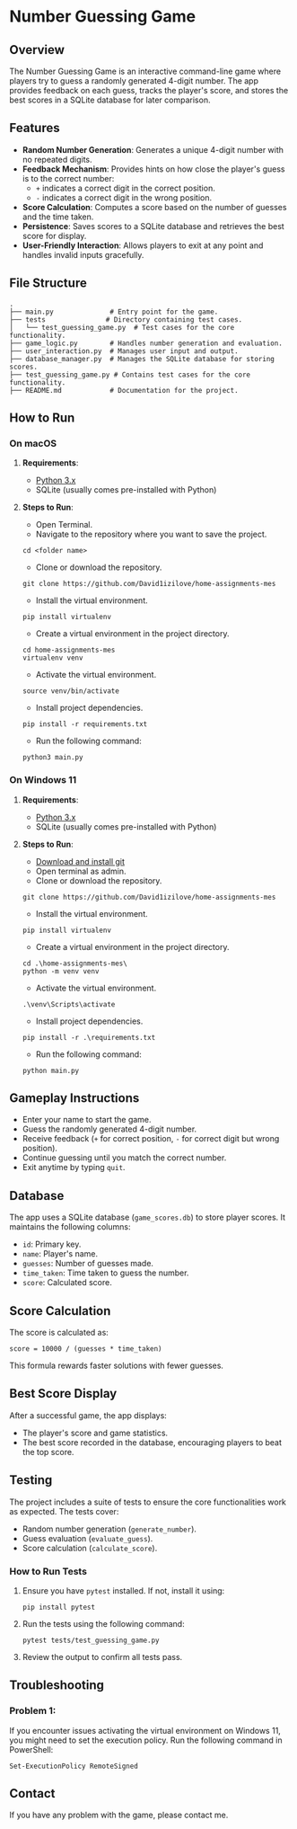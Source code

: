 
# Number Guessing Game

## Overview

The Number Guessing Game is an interactive command-line game where players try to guess a randomly generated 4-digit number. The app provides feedback on each guess, tracks the player's score, and stores the best scores in a SQLite database for later comparison.

## Features

- **Random Number Generation**: Generates a unique 4-digit number with no repeated digits.
- **Feedback Mechanism**: Provides hints on how close the player's guess is to the correct number:
  - `+` indicates a correct digit in the correct position.
  - `-` indicates a correct digit in the wrong position.
- **Score Calculation**: Computes a score based on the number of guesses and the time taken.
- **Persistence**: Saves scores to a SQLite database and retrieves the best score for display.
- **User-Friendly Interaction**: Allows players to exit at any point and handles invalid inputs gracefully.

## File Structure

```
.
├── main.py              # Entry point for the game.
├── tests               # Directory containing test cases.
│   └── test_guessing_game.py  # Test cases for the core functionality.
├── game_logic.py        # Handles number generation and evaluation.
├── user_interaction.py  # Manages user input and output.
├── database_manager.py  # Manages the SQLite database for storing scores.
├── test_guessing_game.py # Contains test cases for the core functionality.
├── README.md            # Documentation for the project.
```

## How to Run

### On macOS

1. **Requirements**:

   - [Python 3.x]((https://www.python.org/downloads/))
   - SQLite (usually comes pre-installed with Python)

2. **Steps to Run**:

   - Open Terminal.
   - Navigate to the repository where you want to save the project.
   ```
   cd <folder name>
   ```
   - Clone or download the repository.
   ```
   git clone https://github.com/David1izilove/home-assignments-mes
   ```
   - Install the virtual environment.
   ```
   pip install virtualenv
   ```
   - Create a virtual environment in the project directory.
   ```
   cd home-assignments-mes
   virtualenv venv
   ```
   - Activate the virtual environment.
   ```
   source venv/bin/activate
   ```
   - Install project dependencies.
   ```
   pip install -r requirements.txt
   ```
   - Run the following command:
   ```
   python3 main.py
   ```

### On Windows 11

1. **Requirements**:

   - [Python 3.x]((https://www.python.org/downloads/))
   - SQLite (usually comes pre-installed with Python)

2. **Steps to Run**:

   - [Download and install git](https://git-scm.com/downloads)
   - Open terminal as admin.
   - Clone or download the repository.
   ```
   git clone https://github.com/David1izilove/home-assignments-mes
   ```
   - Install the virtual environment.
   ```
   pip install virtualenv
   ```
   - Create a virtual environment in the project directory.
   ```
   cd .\home-assignments-mes\
   python -m venv venv
   ```
   - Activate the virtual environment.
   ```
   .\venv\Scripts\activate
   ```
   - Install project dependencies.
   ```
   pip install -r .\requirements.txt
   ```
   - Run the following command:
   ```
   python main.py
   ```

## Gameplay Instructions

- Enter your name to start the game.
- Guess the randomly generated 4-digit number.
- Receive feedback (`+` for correct position, `-` for correct digit but wrong position).
- Continue guessing until you match the correct number.
- Exit anytime by typing `quit`.

## Database

The app uses a SQLite database (`game_scores.db`) to store player scores. It maintains the following columns:

- `id`: Primary key.
- `name`: Player's name.
- `guesses`: Number of guesses made.
- `time_taken`: Time taken to guess the number.
- `score`: Calculated score.

## Score Calculation

The score is calculated as:

```
score = 10000 / (guesses * time_taken)
```
This formula rewards faster solutions with fewer guesses.

## Best Score Display

After a successful game, the app displays:

- The player's score and game statistics.
- The best score recorded in the database, encouraging players to beat the top score.

## Testing

The project includes a suite of tests to ensure the core functionalities work as expected. The tests cover:

- Random number generation (`generate_number`).
- Guess evaluation (`evaluate_guess`).
- Score calculation (`calculate_score`).

### How to Run Tests

1. Ensure you have `pytest` installed. If not, install it using:
   ```
   pip install pytest
   ```

2. Run the tests using the following command:
   ```
   pytest tests/test_guessing_game.py
   ```

3. Review the output to confirm all tests pass.


## Troubleshooting

### **Problem 1**:

If you encounter issues activating the virtual environment on Windows 11, you might need to set the execution policy. Run the following command in PowerShell:
```
Set-ExecutionPolicy RemoteSigned
```


## Contact

If you have any problem with the game, please contact me.
